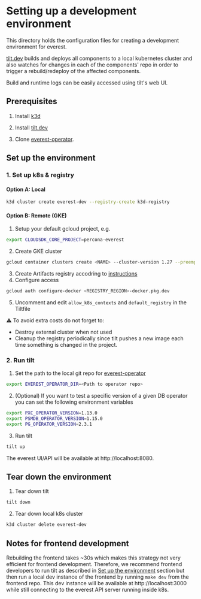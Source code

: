 # Setting up a development environment

This directory holds the configuration files for creating a development
environment for everest.

[tilt.dev](https://docs.tilt.dev/install.html) builds and deploys all
components to a local kubernetes cluster and also watches for changes in each
of the components' repo in order to trigger a rebuild/redeploy of the affected
components.

Build and runtime logs can be easily accessed using tilt's web UI.

## Prerequisites

1. Install [k3d](https://k3d.io)

2. Install [tilt.dev](https://docs.tilt.dev/install.html)

3. Clone [everest-operator](https://github.com/percona/everest-operator).

## Set up the environment

### 1. Set up k8s & registry   
#### Option A: Local  
```sh
k3d cluster create everest-dev --registry-create k3d-registry
```  
#### Option B: Remote (GKE)  
1. Setup your default gcloud project, e.g.  
```sh
export CLOUDSDK_CORE_PROJECT=percona-everest
```  
2. Create GKE cluster  
```sh
gcloud container clusters create <NAME> --cluster-version 1.27 --preemptible --machine-type n1-standard-4  --num-nodes=3 --zone=europe-west1-c --labels delete-cluster-after-hours=12 --no-enable-autoupgrade
```  
3. Create Artifacts registry accodring to [instructions](https://cloud.google.com/artifact-registry/docs/docker/store-docker-container-images#create)  
4. Configure access  
```sh
gcloud auth configure-docker <REGISTRY_REGION>-docker.pkg.dev
```
5. Uncomment and edit `allow_k8s_contexts` and `default_registry` in the Tiltfile

⚠️ To avoid extra costs do not forget to:
- Destroy external cluster when not used
- Cleanup the registry periodically since tilt pushes a new image each time something is changed in the project. 


### 2. Run tilt
1. Set the path to the local git repo for [everest-operator](https://github.com/percona/everest-operator)
```sh
export EVEREST_OPERATOR_DIR=<Path to operator repo>
```

2. (Optional) If you want to test a specific version of a given DB operator you can set the following environment variables
```sh
export PXC_OPERATOR_VERSION=1.13.0
export PSMDB_OPERATOR_VERSION=1.15.0
export PG_OPERATOR_VERSION=2.3.1
```

3. Run tilt
```sh
tilt up
```

The everest UI/API will be available at http://localhost:8080.

## Tear down the environment

1. Tear down tilt
```sh
tilt down
```

2. Tear down local k8s cluster
```sh
k3d cluster delete everest-dev
```

## Notes for frontend development

Rebuilding the frontend takes ~30s which makes this strategy not very efficient
for frontend development. Therefore, we recommend frontend developers to run
tilt as described in [Set up the environment](#set-up-the-environment) section
but then run a local dev instance of the frontend by running `make dev` from
the frontend repo. This dev instance will be available at http://localhost:3000
while still connecting to the everest API server running inside k8s.
